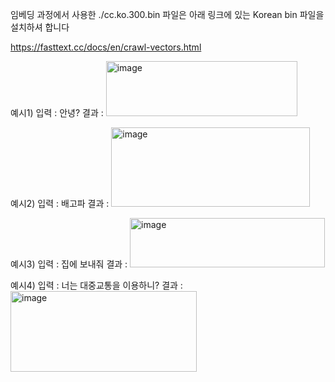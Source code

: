 임베딩 과정에서 사용한 ./cc.ko.300.bin 파일은 아래 링크에 있는 Korean bin 파일을 설치하셔 합니다

https://fasttext.cc/docs/en/crawl-vectors.html

예시1)
입력 : 안녕?
결과 : <img width="306" height="88" alt="image" src="https://github.com/user-attachments/assets/626318b8-9fd2-486b-b56e-4c84e9e5c0ba" />

예시2)
입력 : 배고파
결과 : <img width="318" height="127" alt="image" src="https://github.com/user-attachments/assets/809dd8ba-0b3c-4f56-add7-d8c99b20e4e9" />

예시3)
입력 : 집에 보내줘
결과 : <img width="312" height="79" alt="image" src="https://github.com/user-attachments/assets/21dbb30a-c1ea-42cc-a6e3-62c8e779829d" />

예시4)
입력 : 너는 대중교통을 이용하니?
결과 : <img width="298" height="129" alt="image" src="https://github.com/user-attachments/assets/af2f76c4-cc56-4c1d-975a-c12c0edcca6d" />
